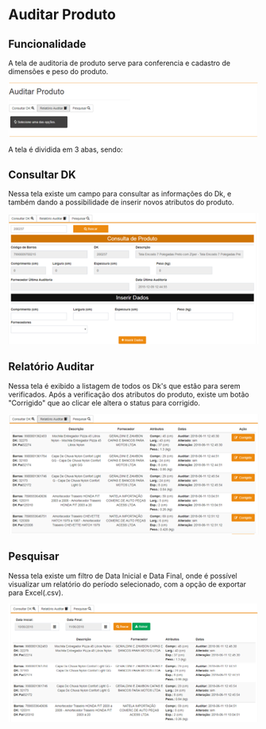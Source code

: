 # Auditar Produto

## Funcionalidade

A tela de auditoria de produto serve para conferencia e cadastro de dimensões e peso do produto.

![](../../.gitbook/assets/image%20%281%29.png)

  
A tela é dividida em 3 abas, sendo: 

## **Consultar DK**

Nessa tela existe um campo para consultar as informações do Dk, e também dando a possibilidade de inserir novos atributos do produto.

![](../../.gitbook/assets/image%20%285%29.png)

## **Relatório Auditar**

Nessa tela é exibido a listagem de todos os Dk's que estão para serem verificados. Após a verificação dos atributos do produto, existe um botão "Corrigido" que ao clicar ele altera o status para corrigido.

![](../../.gitbook/assets/image%20%284%29.png)

## **Pesquisar**

Nessa tela existe um filtro de Data Inicial e Data Final, onde é possível visualizar um relatório do período selecionado, com a opção de exportar para Excel\(.csv\). 

![](../../.gitbook/assets/image%20%283%29.png)

